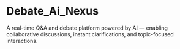 # Debate_Ai_Nexus
A real-time Q&amp;A and debate platform powered by AI — enabling collaborative discussions, instant clarifications, and topic-focused interactions.
